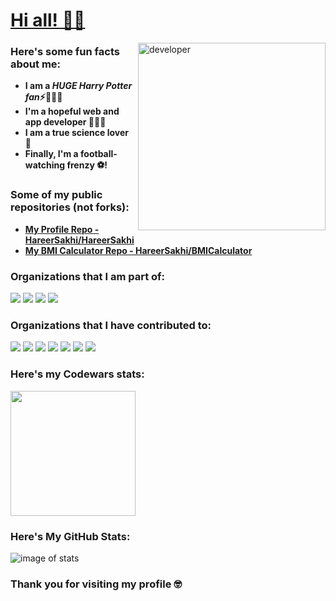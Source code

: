 # <ins> Hi all! 👋🏻 </ins>

<img align= "right" src= "https://user-images.githubusercontent.com/70807684/120706497-15448680-c4b1-11eb-9427-2ba21a41d452.png" alt= "developer" width= "300"/>

### Here's some fun facts about me:

- **I am a ***HUGE Harry Potter fan***⚡**🧙🏻‍♂️
-  **I'm a hopeful web and app developer 👩🏻‍💻**
-  **I am a true science lover 🔬**
-  **Finally, I'm a football-watching frenzy ⚽!**

### Some of my public repositories (not forks):

- **[My Profile Repo - HareerSakhi/HareerSakhi](https://github.com/HareerSakhi/HareerSakhi)**
- **[My BMI Calculator Repo - HareerSakhi/BMICalculator](https://github.com/HareerSakhi/BMICalculator)**

### Organizations that I am part of:

[<img src= "https://avatars.githubusercontent.com/u/35373879?s=60&v=4">](https://github.com/zero-to-mastery)
[<img src= "https://avatars.githubusercontent.com/u/66388388?s=88&v=4">](https://github.com/EddieHubCommunity)
[<img src= "https://avatars.githubusercontent.com/u/67384272?s=88&v=4">](https://github.com/MakeContributions)
[<img src= "https://avatars.githubusercontent.com/u/85806982?s=88&v=4">](https://github.com/Apps-and-Tutorials)

### Organizations that I have contributed to:

[<img src= "https://avatars.githubusercontent.com/u/66388388?s=88&v=4">](https://github.com/EddieHubCommunity)
[<img src= "https://avatars.githubusercontent.com/u/35373879?s=60&v=4">](https://github.com/zero-to-mastery)
[<img src= "https://avatars.githubusercontent.com/u/85806982?s=88&v=4">](https://github.com/Apps-and-Tutorials)
[<img src= "https://avatars.githubusercontent.com/u/67384272?s=88&v=4">](https://github.com/MakeContributions)
[<img src= "https://avatars.githubusercontent.com/u/37713493?s=88&v=4">](https://github.com/firstcontributions)
[<img src= "https://avatars.githubusercontent.com/u/24355438?s=88&v=4">](https://github.com/fnplus)
[<img src= "https://avatars.githubusercontent.com/u/68013560?s=88&v=4">](https://github.com/jobream)

### Here's my Codewars stats:

<img src= "https://www.codewars.com/users/edu_Itis/badges/micro" width= "200"/>

### Here's My GitHub Stats:
![image of stats](https://user-images.githubusercontent.com/70807684/124506614-ef6a1480-ddc3-11eb-8fca-d88d6447afe3.png)





### Thank you for visiting my profile 🤓








